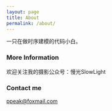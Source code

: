 ```yaml
---
layout: page
title: About
permalink: /about/
---
```


一只在做时序建模的代码小白。

### More Information

欢迎关注我的摄影公众号：慢光SlowLight

### Contact me

[ppeak@foxmail.com](mailto:ppeak@foxmail.com)
